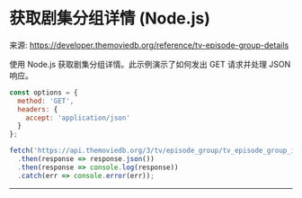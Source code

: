 # 获取剧集分组详情 (Node.js)

来源: https://developer.themoviedb.org/reference/tv-episode-group-details

使用 Node.js 获取剧集分组详情。此示例演示了如何发出 GET 请求并处理 JSON 响应。

```javascript
const options = {
  method: 'GET',
  headers: {
    accept: 'application/json'
  }
};

fetch('https://api.themoviedb.org/3/tv/episode_group/tv_episode_group_id', options)
  .then(response => response.json())
  .then(response => console.log(response))
  .catch(err => console.error(err));
```

--------------------------------
